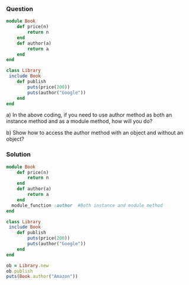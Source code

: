 ### Question
```ruby
module Book  
	def price(n) 
		return n
	end  
	def author(a)
		return a
	end      
end  

class Library  
 include Book  
	def publish  
		puts(price(200))  
		puts(author("Google"))  
	end  
end  

```

a) In the above coding, if you need to use author method as both an instance method and as a module method, how will you do?


b) Show how to access the author method with an object and without an object?


### Solution
```ruby
module Book  
	def price(n) 
		return n
	end  
	def author(a)
		return a
	end  
  module_function :author  #Both instance and module method
end  

class Library  
 include Book  
	def publish  
		puts(price(200))  
		puts(author("Google"))  
	end  
end  

ob = Library.new  
ob.publish  
puts(Book.author("Amazon"))
```










